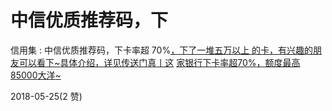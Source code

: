 # 中信优质推荐码，下

信用集 : 中信优质推荐码，下卡率超 70%[，下了一堆五万以上 的卡，有兴趣的朋友可以看下](https://mp.weixin.qq.com/s/YWcIYYsoEpw82wMExzvhJw)[~](https://mp.weixin.qq.com/s/YWcIYYsoEpw82wMExzvhJw)[具体介绍，详见传送门](https://mp.weixin.qq.com/s/YWcIYYsoEpw82wMExzvhJw)[真丨这](https://mp.weixin.qq.com/s/YWcIYYsoEpw82wMExzvhJw) [](https://mp.weixin.qq.com/s/YWcIYYsoEpw82wMExzvhJw) [家银行下卡率超](https://mp.weixin.qq.com/s/YWcIYYsoEpw82wMExzvhJw)[70%](https://mp.weixin.qq.com/s/YWcIYYsoEpw82wMExzvhJw)[，额度最高](https://mp.weixin.qq.com/s/YWcIYYsoEpw82wMExzvhJw)[85000](https://mp.weixin.qq.com/s/YWcIYYsoEpw82wMExzvhJw)[大洋](https://mp.weixin.qq.com/s/YWcIYYsoEpw82wMExzvhJw)[~](https://mp.weixin.qq.com/s/YWcIYYsoEpw82wMExzvhJw)

2018-05-25(2 赞)